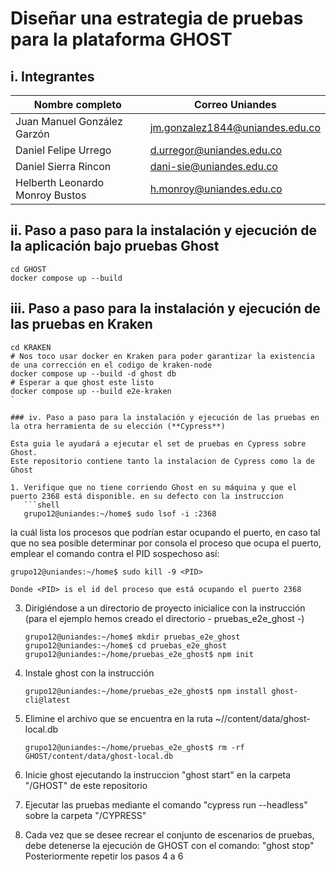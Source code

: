 # Diseñar una estrategia de pruebas para la plataforma GHOST

## i. Integrantes

| Nombre completo                 | Correo Uniandes                 |
| ------------------------------- | ------------------------------- |
| Juan Manuel González Garzón     | jm.gonzalez1844@uniandes.edu.co |
| Daniel Felipe Urrego            | d.urregor@uniandes.edu.co       |
| Daniel Sierra Rincon            | dani-sie@uniandes.edu.co        |
| Helberth Leonardo Monroy Bustos | h.monroy@uniandes.edu.co        |

## ii. Paso a paso para la instalación y ejecución de la aplicación bajo pruebas **Ghost**

```shell
cd GHOST
docker compose up --build
```


## iii. Paso a paso para la instalación y ejecución de las pruebas en Kraken

```shell
cd KRAKEN
# Nos toco usar docker en Kraken para poder garantizar la existencia de una corrección en el codigo de kraken-node
docker compose up --build -d ghost db
# Esperar a que ghost este listo
docker compose up --build e2e-kraken
`

### iv. Paso a paso para la instalación y ejecución de las pruebas en la otra herramienta de su elección (**Cypress**)

Esta guia le ayudará a ejecutar el set de pruebas en Cypress sobre Ghost.
Este repositorio contiene tanto la instalacion de Cypress como la de Ghost

1. Verifique que no tiene corriendo Ghost en su máquina y que el puerto 2368 está disponible. en su defecto con la instruccion
   ```shell
   grupo12@uniandes:~/home$ sudo lsof -i :2368
   ```
   la cuál lista los procesos que podrían estar ocupando el puerto, en caso tal que no sea posible determinar por consola el proceso que ocupa el puerto, emplear el comando contra el PID sospechoso así:
   ```shell
   grupo12@uniandes:~/home$ sudo kill -9 <PID> 
   ```
    Donde <PID> is el id del proceso que está ocupando el puerto 2368
   
3. Dirigiéndose a un directorio de proyecto inicialice con la instrucción (para el ejemplo hemos creado el directorio - pruebas_e2e_ghost -)
   ```shell
   grupo12@uniandes:~/home$ mkdir pruebas_e2e_ghost
   grupo12@uniandes:~/home$ cd pruebas_e2e_ghost
   grupo12@uniandes:~/home/pruebas_e2e_ghost$ npm init
   ```
4. Instale ghost con la instrucción
   ```shell
   grupo12@uniandes:~/home/pruebas_e2e_ghost$ npm install ghost-cli@latest
   ```
5. Elimine el archivo que se encuentra en la ruta ~/<instalacion ghost>/content/data/ghost-local.db
   ```shell
   grupo12@uniandes:~/home/pruebas_e2e_ghost$ rm -rf GHOST/content/data/ghost-local.db
   ```
6. Inicie ghost ejecutando la instruccion "ghost start" en la carpeta "/GHOST" de este repositorio

7. Ejecutar las pruebas mediante el comando "cypress run --headless" sobre la carpeta "/CYPRESS"

8. Cada vez que se desee recrear el conjunto de escenarios de pruebas, debe detenerse la ejecución de GHOST con el comando:
   "ghost stop"
   Posteriormente repetir los pasos 4 a 6
